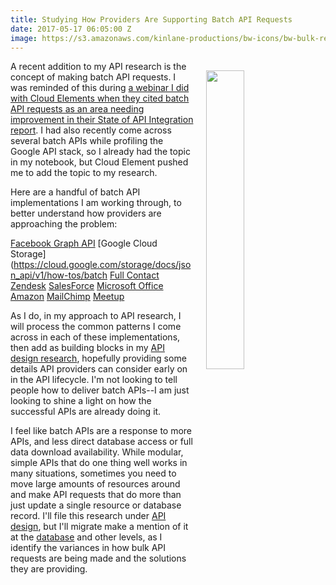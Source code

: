 ```yaml
---
title: Studying How Providers Are Supporting Batch API Requests
date: 2017-05-17 06:05:00 Z
image: https://s3.amazonaws.com/kinlane-productions/bw-icons/bw-bulk-requests.png
---
```


<p><img style="padding: 15px;" src="https://s3.amazonaws.com/kinlane-productions/bw-icons/bw-bulk-requests.png" align="right" width="35%" /></p>

A recent addition to my API research is the concept of making batch API requests. I was reminded of this during [a webinar I did with Cloud Elements when they cited batch API requests as an area needing improvement in their State of API Integration report](http://resources.cloud-elements.com/presentations-2/the-state-of-api-integration-webinar-slides). I had also recently come across several batch APIs while profiling the Google API stack, so I already had the topic in my notebook, but Cloud Element pushed me to add the topic to my research.

Here are a handful of batch API implementations I am working through, to better understand how providers are approaching the problem:

[Facebook Graph API](https://developers.facebook.com/docs/graph-api/making-multiple-requests)
[Google Cloud Storage](https://cloud.google.com/storage/docs/json_api/v1/how-tos/batch
[Full Contact](https://www.fullcontact.com/developer/docs/batch/)
[Zendesk](https://developer.zendesk.com/blog/from-100-requests-to-1-introducing-our-new-bulk-and-batch-apis)
[SalesForce](https://developer.salesforce.com/docs/atlas.en-us.api_rest.meta/api_rest/requests_composite_batch.htm)
[Microsoft Office](https://dev.office.com/sharepoint/docs/sp-add-ins/make-batch-requests-with-the-rest-apis)
[Amazon](http://docs.aws.amazon.com/AWSECommerceService/latest/DG/BatchandMultipleOperationRequests.html)
[MailChimp](https://developer.mailchimp.com/documentation/mailchimp/guides/how-to-use-batch-operations/)
[Meetup](https://www.meetup.com/meetup_api/docs/batch/)

As I do, in my approach to API research, I will process the common patterns I come across in each of these implementations, then add as building blocks in my [API design research](http://design.apievangelist.com/), hopefully providing some details API providers can consider early on in the API lifecycle. I'm not looking to tell people how to deliver batch APIs--I am just looking to shine a light on how the successful APIs are already doing it.

I feel like batch APIs are a response to more APIs, and less direct database access or full data download availability. While modular, simple APIs that do one thing well works in many situations, sometimes you need to move large amounts of resources around and make API requests that do more than just update a single resource or database record. I'll file this research under [API design](http://design.apievangelist.com/), but I'll migrate make a mention of it at the [database](http://database.apievangelist.com/) and other levels, as I identify the variances in how bulk API requests are being made and the solutions they are providing.